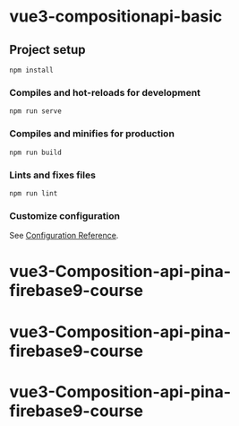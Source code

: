 # vue3-compositionapi-basic

## Project setup
```
npm install
```

### Compiles and hot-reloads for development
```
npm run serve
```

### Compiles and minifies for production
```
npm run build
```

### Lints and fixes files
```
npm run lint
```

### Customize configuration
See [Configuration Reference](https://cli.vuejs.org/config/).
# vue3-Composition-api-pina-firebase9-course
# vue3-Composition-api-pina-firebase9-course
# vue3-Composition-api-pina-firebase9-course
